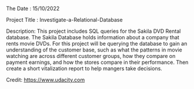 The Date :
15/10/2022

Project Title :
Investigate-a-Relational-Database

Description:
This project includes SQL queries for the Sakila DVD Rental database. The Sakila Database holds information about a company that rents movie DVDs. For this project will be querying the database to gain an understanding of the customer base, such as what the patterns in movie watching are across different customer groups, how they compare on payment earnings, and how the stores compare in their performance. Then create a short vitalization report to help mangers take decisions.

Credit:
https://www.udacity.com
